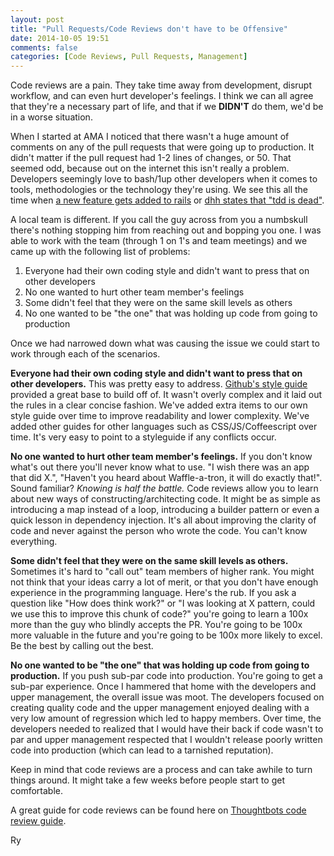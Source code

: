 ```yaml
---
layout: post
title: "Pull Requests/Code Reviews don't have to be Offensive"
date: 2014-10-05 19:51
comments: false
categories: [Code Reviews, Pull Requests, Management]
---
```


Code reviews are a pain. They take time away from development, disrupt workflow, and can even hurt developer's feelings.
 I think we can all agree that they're a necessary part of life, and that if we **DIDN'T** do them, we'd
 be in a worse situation.

When I started at AMA I noticed that there wasn't a huge amount of comments on any of the pull requests that were going up
 to production. It didn't matter if the pull request had 1-2 lines of changes, or 50. That seemed odd, because
 out on the internet this isn't really a problem. Developers seemingly love to bash/1up other developers when it comes to
 tools, methodologies or the technology they're using. We see this all the time when [a new feature gets added to rails](https://github.com/rails/rails/compare/9333ca7...23aa7da)
 or [dhh states that "tdd is dead"](http://david.heinemeierhansson.com/2014/tdd-is-dead-long-live-testing.html).

A local team is different. If you call the guy across from you a numbskull there's nothing stopping him from reaching
 out and bopping you one. I was able to work with the team (through 1 on 1's and team meetings) and we came up with
 the following list of problems:

1. Everyone had their own coding style and didn't want to press that on other developers
2. No one wanted to hurt other team member's feelings
3. Some didn't feel that they were on the same skill levels as others
4. No one wanted to be "the one" that was holding up code from going to production

Once we had narrowed down what was causing the issue we could start to work through each of the scenarios.

**Everyone had their own coding style and didn't want to press that on other developers.**
 This was pretty easy to address. [Github's style guide](https://github.com/styleguide/ruby) provided a great base
 to build off of. It wasn't overly complex and it laid out the rules in a clear concise fashion. We've added extra items
 to our own style guide over time to improve readability and lower complexity. We've added other guides for other languages
 such as CSS/JS/Coffeescript over time. It's very easy to point to a styleguide if any conflicts occur.

**No one wanted to hurt other team member's feelings.**
 If you don't know what's out there you'll never know what to use. "I wish there was an app that did X.", "Haven't you heard about Waffle-a-tron,
 it will do exactly that!". Sound familiar? _Knowing is half the battle._
 Code reviews allow you to learn about new ways of constructing/architecting code.
 It might be as simple as introducing a map instead of a loop, introducing a builder pattern or even a quick lesson in dependency injection.
 It's all about improving the clarity of code and never against the person who wrote the code. You can't know everything.

**Some didn't feel that they were on the same skill levels as others.**
 Sometimes it's hard to "call out" team members of higher rank. You might not think that your ideas carry a lot of merit,
 or that you don't have enough experience in the programming language. Here's the rub. If you ask a question like
 "How does think work?" or "I was looking at X pattern, could we use this to improve this chunk of code?" you're going to learn a
 100x more than the guy who blindly accepts the PR. You're going to be 100x more valuable in the future and you're going to be 100x
 more likely to excel. Be the best by calling out the best.

**No one wanted to be "the one" that was holding up code from going to production.**
 If you push sub-par code into production. You're going to get a sub-par experience. Once I hammered that home with
 the developers and upper management, the overall issue was moot. The developers focused on creating quality code
 and the upper management enjoyed dealing with a very low amount of regression which led to happy members.
 Over time, the developers needed to realized that I would have their back if code wasn't to par and upper management
 respected that I wouldn't release poorly written code into production (which can lead to a tarnished reputation).

Keep in mind that code reviews are a process and can take awhile to turn things around. It might take a few weeks
 before people start to get comfortable.

A great guide for code reviews can be found here on [Thoughtbots code review guide](https://github.com/thoughtbot/guides/tree/master/code-review).

Ry